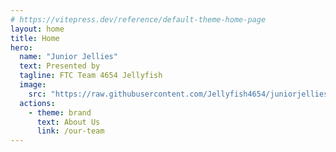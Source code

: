 ```yaml
---
# https://vitepress.dev/reference/default-theme-home-page
layout: home
title: Home
hero:
  name: "Junior Jellies"
  text: Presented by
  tagline: FTC Team 4654 Jellyfish
  image:
    src: "https://raw.githubusercontent.com/Jellyfish4654/juniorjellies/main/docs/assets/logo.png"
  actions:
    - theme: brand
      text: About Us
      link: /our-team
---
```


